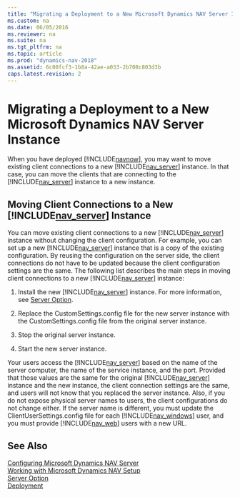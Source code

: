 ```yaml
---
title: "Migrating a Deployment to a New Microsoft Dynamics NAV Server Instance"
ms.custom: na
ms.date: 06/05/2016
ms.reviewer: na
ms.suite: na
ms.tgt_pltfrm: na
ms.topic: article
ms.prod: "dynamics-nav-2018"
ms.assetid: 6c08fcf3-1b8a-42ae-a033-2b708c803d3b
caps.latest.revision: 2
---
```

# Migrating a Deployment to a New Microsoft Dynamics NAV Server Instance
When you have deployed [!INCLUDE[navnow](includes/navnow_md.md)], you may want to move existing client connections to a new [!INCLUDE[nav_server](includes/nav_server_md.md)] instance. In that case, you can move the clients that are connecting to the [!INCLUDE[nav_server](includes/nav_server_md.md)] instance to a new instance.  
  
## Moving Client Connections to a New [!INCLUDE[nav_server](includes/nav_server_md.md)] Instance  
 You can move existing client connections to a new [!INCLUDE[nav_server](includes/nav_server_md.md)] instance without changing the client configuration. For example, you can set up a new [!INCLUDE[nav_server](includes/nav_server_md.md)] instance that is a copy of the existing configuration. By reusing the configuration on the server side, the client connections do not have to be updated because the client configuration settings are the same. The following list describes the main steps in moving client connections to a new [!INCLUDE[nav_server](includes/nav_server_md.md)] instance:  
  
1.  Install the new [!INCLUDE[nav_server](includes/nav_server_md.md)] instance. For more information, see [Server Option](Server-Option.md).  
  
2.  Replace the CustomSettings.config file for the new server instance with the CustomSettings.config file from the original server instance.  
  
3.  Stop the original server instance.  
  
4.  Start the new server instance.  
  
 Your users access the [!INCLUDE[nav_server](includes/nav_server_md.md)] based on the name of the server computer, the name of the service instance, and the port. Provided that those values are the same for the original [!INCLUDE[nav_server](includes/nav_server_md.md)] instance and the new instance, the client connection settings are the same, and users will not know that you replaced the server instance. Also, if you do not expose physical server names to users, the client configurations do not change either. If the server name is different, you must update the ClientUserSettings.config file for each [!INCLUDE[nav_windows](includes/nav_windows_md.md)] user, and you must provide [!INCLUDE[nav_web](includes/nav_web_md.md)] users with a new URL.  
  
## See Also  
 [Configuring Microsoft Dynamics NAV Server](Configuring-Microsoft-Dynamics-NAV-Server.md)   
 [Working with Microsoft Dynamics NAV Setup](Working-with-Microsoft-Dynamics-NAV-Setup.md)   
 [Server Option](Server-Option.md)   
 [Deployment](Deployment.md)